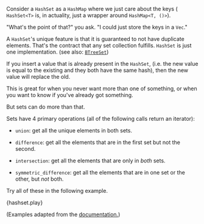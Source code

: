 Consider a `HashSet` as a `HashMap` where we just care about the keys (
`HashSet<T>` is, in actuality, just a wrapper around `HashMap<T, ()>`).

"What's the point of that?" you ask. "I could just store the keys in a `Vec`."

A `HashSet`'s unique feature is that 
it is guaranteed to not have duplicate elements. 
That's the contract that any set collection fulfills. 
`HashSet` is just one implementation. (see also: [`BTreeSet`][treeset])

If you insert a value that is already present in the `HashSet`, 
(i.e. the new value is equal to the existing and they both have the same hash), 
then the new value will replace the old.

This is great for when you never want more than one of something, 
or when you want to know if you've already got something.

But sets can do more than that. 

Sets have 4 primary operations (all of the following calls return an iterator):

* `union`: get all the unique elements in both sets.

* `difference`: get all the elements that are in the first set but not the second.

* `intersection`: get all the elements that are only in *both* sets.

* `symmetric_difference`: 
get all the elements that are in one set or the other, but *not* both.

Try all of these in the following example.

{hashset.play}

(Examples adapted from the [documentation.][hash-set])

[treeset]: http://doc.rust-lang.org/std/collections/struct.BTreeSet.html
[hash-set]: http://doc.rust-lang.org/std/collections/struct.HashSet.html#method.difference
